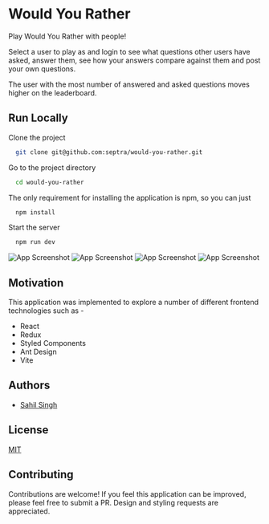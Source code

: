 Would You Rather
================

Play Would You Rather with people! 

Select a user to play as and login to see what questions other users have asked, answer them, see how your answers compare against them and post your own questions.

The user with the most number of answered and asked questions moves higher on the leaderboard.

## Run Locally

Clone the project

```bash
  git clone git@github.com:septra/would-you-rather.git
```

Go to the project directory

```bash
  cd would-you-rather
```

The only requirement for installing the application is npm, so you can just

```bash
  npm install
```

Start the server

```bash
  npm run dev
```

![App Screenshot](https://user-images.githubusercontent.com/5586070/120067028-129ff680-c097-11eb-9b12-f8221f907582.png)
![App Screenshot](https://user-images.githubusercontent.com/5586070/120067033-1764aa80-c097-11eb-85a8-3a19484898ef.png)
![App Screenshot](https://user-images.githubusercontent.com/5586070/120067038-1af83180-c097-11eb-979e-58fd74ee41d5.png)
![App Screenshot](https://user-images.githubusercontent.com/5586070/120067042-2186a900-c097-11eb-8f48-52de91362ae3.png)

## Motivation

This application was implemented to explore a number of different frontend technologies such as -

* React
* Redux
* Styled Components
* Ant Design
* Vite

## Authors

- [Sahil Singh](https://www.github.com/septra)

  
## License

[MIT](https://choosealicense.com/licenses/mit/)

  
## Contributing

Contributions are welcome! If you feel this application can be
improved, please feel free to submit a PR. Design and styling requests
are appreciated.
